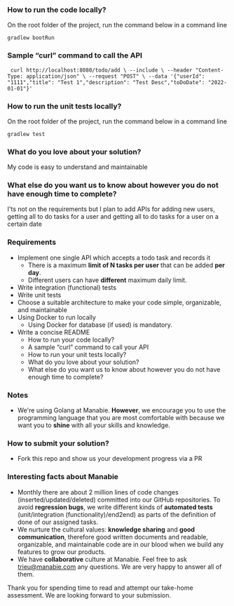 ### How to run the code locally?
On the root folder of the project, run the command below in a command line

`
gradlew bootRun
`

### Sample “curl” command to call the API

`
curl http://localhost:8080/todo/add \
--include \
--header "Content-Type: application/json" \
--request "POST" \
--data '{"userId": "1111","title": "Test 1","description": "Test Desc","toDoDate": "2022-01-01"}'`

### How to run the unit tests locally?
On the root folder of the project, run the command below in a command line

`
gradlew test
`

### What do you love about your solution?
My code is easy to understand and maintainable

### What else do you want us to know about however you do not have enough time to complete?
I'ts not on the requirements but I plan to add APIs for adding new 
users, getting all to do tasks for a user and getting all to do tasks 
for a user on a certain date

### Requirements

- Implement one single API which accepts a todo task and records it
  - There is a maximum **limit of N tasks per user** that can be added **per day**.
  - Different users can have **different** maximum daily limit.
- Write integration (functional) tests
- Write unit tests
- Choose a suitable architecture to make your code simple, organizable, and maintainable
- Using Docker to run locally
  - Using Docker for database (if used) is mandatory.
- Write a concise README
  - How to run your code locally?
  - A sample “curl” command to call your API
  - How to run your unit tests locally?
  - What do you love about your solution?
  - What else do you want us to know about however you do not have enough time to complete?

### Notes

- We're using Golang at Manabie. **However**, we encourage you to use the programming language that you are most comfortable with because we want you to **shine** with all your skills and knowledge.

### How to submit your solution?

- Fork this repo and show us your development progress via a PR

### Interesting facts about Manabie

- Monthly there are about 2 million lines of code changes (inserted/updated/deleted) committed into our GitHub repositories. To avoid **regression bugs**, we write different kinds of **automated tests** (unit/integration (functionality)/end2end) as parts of the definition of done of our assigned tasks.
- We nurture the cultural values: **knowledge sharing** and **good communication**, therefore good written documents and readable, organizable, and maintainable code are in our blood when we build any features to grow our products.
- We have **collaborative** culture at Manabie. Feel free to ask trieu@manabie.com any questions. We are very happy to answer all of them.

Thank you for spending time to read and attempt our take-home assessment. We are looking forward to your submission.
